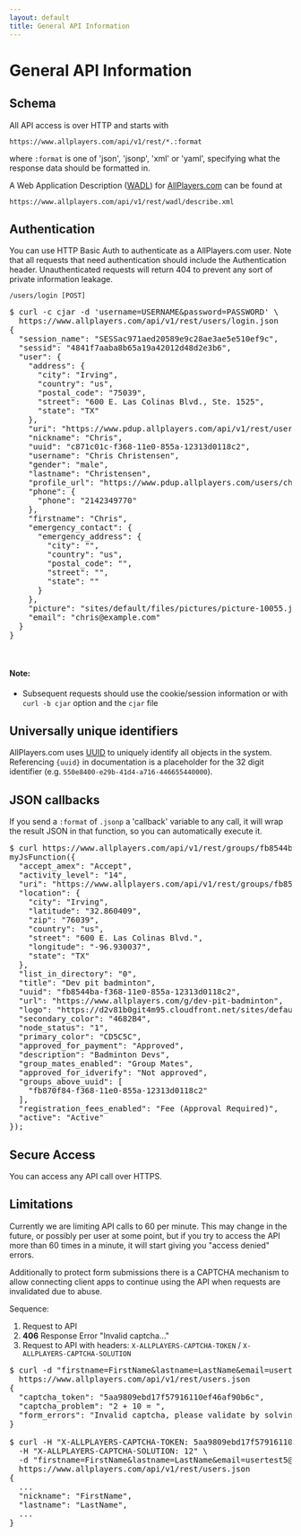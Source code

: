 ```yaml
---
layout: default
title: General API Information
---
```


# General API Information #

## Schema ##

All API access is over HTTP and starts with

    https://www.allplayers.com/api/v1/rest/*.:format

where `:format` is one of 'json', 'jsonp', 'xml' or 'yaml', specifying what the
response data should be formatted in.

A Web Application Description ([WADL](http://www.w3.org/Submission/wadl/)) for [AllPlayers.com](https://www.allplayers.com/api/v1/rest/wadl/describe.xml) can be found at

    https://www.allplayers.com/api/v1/rest/wadl/describe.xml

## Authentication ##

You can use HTTP Basic Auth to authenticate as a AllPlayers.com user. Note that all requests that need authentication should include the Authentication header.  Unauthenticated requests will return 404 to prevent any sort of private information leakage.


    /users/login [POST]

<pre class="terminal">
$ curl -c cjar -d 'username=USERNAME&password=PASSWORD' \
  https://www.allplayers.com/api/v1/rest/users/login.json
{
  "session_name": "SESSac971aed20589e9c28ae3ae5e510ef9c",
  "sessid": "4841f7aaba8b65a19a42012d48d2e3b6",
  "user": {
    "address": {
      "city": "Irving",
      "country": "us",
      "postal_code": "75039",
      "street": "600 E. Las Colinas Blvd., Ste. 1525",
      "state": "TX"
    },
    "uri": "https://www.pdup.allplayers.com/api/v1/rest/users/c871c01c-f368-11e0-855a-12313d0118c2",
    "nickname": "Chris",
    "uuid": "c871c01c-f368-11e0-855a-12313d0118c2",
    "username": "Chris Christensen",
    "gender": "male",
    "lastname": "Christensen",
    "profile_url": "https://www.pdup.allplayers.com/users/christianchristensen",
    "phone": {
      "phone": "2142349770"
    },
    "firstname": "Chris",
    "emergency_contact": {
      "emergency_address": {
        "city": "",
        "country": "us",
        "postal_code": "",
        "street": "",
        "state": ""
      }
    },
    "picture": "sites/default/files/pictures/picture-10055.jpg",
    "email": "chris@example.com"
  }
}
</pre>
<br /> <!-- HACK -->
#### Note:
*  Subsequent requests should use the cookie/session information or with `curl -b cjar` option and the `cjar` file


## Universally unique identifiers ##

AllPlayers.com uses [UUID](http://en.wikipedia.org/wiki/Universally_unique_identifier) to uniquely identify all objects in the system. Referencing `{uuid}` in documentation is a placeholder for the 32 digit identifier (e.g. `550e8400-e29b-41d4-a716-446655440000`).

## JSON callbacks ##

If you send a `:format` of `.jsonp` a 'callback' variable to any call, it will wrap the result JSON in that function, so you can automatically execute it.

<pre class="terminal">
$ curl https://www.allplayers.com/api/v1/rest/groups/fb8544ba-f368-11e0-855a-12313d0118c2.jsonp?callback=myJsFunction
myJsFunction({
  "accept_amex": "Accept",
  "activity_level": "14",
  "uri": "https://www.allplayers.com/api/v1/rest/groups/fb8544ba-f368-11e0-855a-12313d0118c2",
  "location": {
    "city": "Irving",
    "latitude": "32.860409",
    "zip": "76039",
    "country": "us",
    "street": "600 E. Las Colinas Blvd.",
    "longitude": "-96.930037",
    "state": "TX"
  },
  "list_in_directory": "0",
  "title": "Dev pit badminton",
  "uuid": "fb8544ba-f368-11e0-855a-12313d0118c2",
  "url": "https://www.allplayers.com/g/dev-pit-badminton",
  "logo": "https://d2v81b0git4m95.cloudfront.net/sites/default/files/imagecache/profile_small/group_content_logo/logo1.png",
  "secondary_color": "4682B4",
  "node_status": "1",
  "primary_color": "CD5C5C",
  "approved_for_payment": "Approved",
  "description": "Badminton Devs",
  "group_mates_enabled": "Group Mates",
  "approved_for_idverify": "Not approved",
  "groups_above_uuid": [
    "fb870f84-f368-11e0-855a-12313d0118c2"
  ],
  "registration_fees_enabled": "Fee (Approval Required)",
  "active": "Active"
});
</pre>

## Secure Access ##

You can access any API call over HTTPS.

## Limitations ##

Currently we are limiting API calls to 60 per minute.  This may change
in the future, or possibly per user at some point, but if you try to
access the API more than 60 times in a minute, it will start giving
you "access denied" errors.

Additionally to protect form submissions there is a CAPTCHA mechanism
to allow connecting client apps to continue using the API when
requests are invalidated due to abuse.

Sequence:

1. Request to API
2. **406** Response Error "Invalid captcha..."
3. Request to API with headers: `X-ALLPLAYERS-CAPTCHA-TOKEN` / `X-ALLPLAYERS-CAPTCHA-SOLUTION`

<pre class="terminal">
$ curl -d "firstname=FirstName&lastname=LastName&email=usertest5@..." \
  https://www.allplayers.com/api/v1/rest/users.json
{
  "captcha_token": "5aa9809ebd17f57916110ef46af90b6c",
  "captcha_problem": "2 + 10 = ",
  "form_errors": "Invalid captcha, please validate by solving math problem and sending solution, you will need to add x-allplayers-catpcha-token and x-allplayers-captcha-solution to the headers."
}

$ curl -H "X-ALLPLAYERS-CAPTCHA-TOKEN: 5aa9809ebd17f57916110ef46af90b6c" \
  -H "X-ALLPLAYERS-CAPTCHA-SOLUTION: 12" \
  -d "firstname=FirstName&lastname=LastName&email=usertest5@..." \
  https://www.allplayers.com/api/v1/rest/users.json
{
  ...
  "nickname": "FirstName",
  "lastname": "LastName",
  ...
}
</pre>
